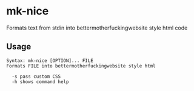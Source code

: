 # mk-nice

Formats text from stdin into bettermotherfuckingwebsite style html code

## Usage

```
Syntax: mk-nice [OPTION]... FILE
Formats FILE into bettermotherfuckingwebsite style html

  -s pass custom CSS
  -h shows command help
```
